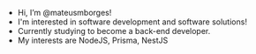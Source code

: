 - Hi, I’m @mateusmborges!
- I'm interested in software development and software solutions!
- Currently studying to become a back-end developer.
- My interests are NodeJS, Prisma, NestJS


<!---
mateusmborges/mateusmborges is a ✨ special ✨ repository because its `README.md` (this file) appears on your GitHub profile.
You can click the Preview link to take a look at your changes.
--->
